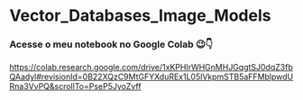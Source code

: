 # Vector_Databases_Image_Models

### Acesse o meu notebook no Google Colab 😉👇
https://colab.research.google.com/drive/1xKPHIrWHGnMHJGqgtSJ0dqZ3fbQAadyl#revisionId=0B22XQzC9MtGFYXduREx1L05lVkpmSTB5aFFMblpwdURna3VvPQ&scrollTo=PseP5JyoZvff

